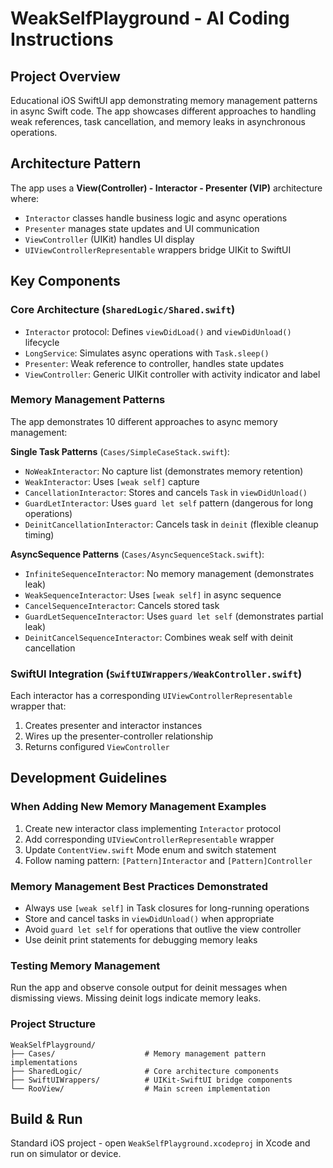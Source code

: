 # WeakSelfPlayground - AI Coding Instructions

## Project Overview
Educational iOS SwiftUI app demonstrating memory management patterns in async Swift code. The app showcases different approaches to handling weak references, task cancellation, and memory leaks in asynchronous operations.

## Architecture Pattern
The app uses a **View(Controller) - Interactor - Presenter (VIP)** architecture where:
- `Interactor` classes handle business logic and async operations
- `Presenter` manages state updates and UI communication
- `ViewController` (UIKit) handles UI display
- `UIViewControllerRepresentable` wrappers bridge UIKit to SwiftUI

## Key Components

### Core Architecture (`SharedLogic/Shared.swift`)
- `Interactor` protocol: Defines `viewDidLoad()` and `viewDidUnload()` lifecycle
- `LongService`: Simulates async operations with `Task.sleep()`
- `Presenter`: Weak reference to controller, handles state updates
- `ViewController`: Generic UIKit controller with activity indicator and label

### Memory Management Patterns
The app demonstrates 10 different approaches to async memory management:

**Single Task Patterns** (`Cases/SimpleCaseStack.swift`):
- `NoWeakInteractor`: No capture list (demonstrates memory retention)
- `WeakInteractor`: Uses `[weak self]` capture
- `CancellationInteractor`: Stores and cancels `Task` in `viewDidUnload()`
- `GuardLetInteractor`: Uses `guard let self` pattern (dangerous for long operations)
- `DeinitCancellationInteractor`: Cancels task in `deinit` (flexible cleanup timing)

**AsyncSequence Patterns** (`Cases/AsyncSequenceStack.swift`):
- `InfiniteSequenceInteractor`: No memory management (demonstrates leak)
- `WeakSequenceInteractor`: Uses `[weak self]` in async sequence
- `CancelSequenceInteractor`: Cancels stored task
- `GuardLetSequenceInteractor`: Uses `guard let self` (demonstrates partial leak)
- `DeinitCancelSequenceInteractor`: Combines weak self with deinit cancellation

### SwiftUI Integration (`SwiftUIWrappers/WeakController.swift`)
Each interactor has a corresponding `UIViewControllerRepresentable` wrapper that:
1. Creates presenter and interactor instances
2. Wires up the presenter-controller relationship
3. Returns configured `ViewController`

## Development Guidelines

### When Adding New Memory Management Examples
1. Create new interactor class implementing `Interactor` protocol
2. Add corresponding `UIViewControllerRepresentable` wrapper
3. Update `ContentView.swift` Mode enum and switch statement
4. Follow naming pattern: `[Pattern]Interactor` and `[Pattern]Controller`

### Memory Management Best Practices Demonstrated
- Always use `[weak self]` in Task closures for long-running operations
- Store and cancel tasks in `viewDidUnload()` when appropriate
- Avoid `guard let self` for operations that outlive the view controller
- Use deinit print statements for debugging memory leaks

### Testing Memory Management
Run the app and observe console output for deinit messages when dismissing views. Missing deinit logs indicate memory leaks.

### Project Structure
```
WeakSelfPlayground/
├── Cases/                    # Memory management pattern implementations
├── SharedLogic/              # Core architecture components
├── SwiftUIWrappers/          # UIKit-SwiftUI bridge components
└── RooView/                  # Main screen implementation
```

## Build & Run
Standard iOS project - open `WeakSelfPlayground.xcodeproj` in Xcode and run on simulator or device.
